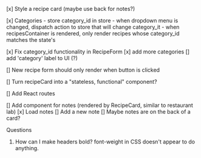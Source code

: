 [x] Style a recipe card (maybe use back for notes?)

[x] Categories 
    - store category_id in store
    - when dropdown menu is changed, dispatch action to store that will change category_it
    - when recipesContainer is rendered, only render recipes whose category_id matches the state's

[x] Fix category_id functionality in RecipeForm
    [x] add more categories
    [] add 'category' label to UI (?)

[] New recipe form should only render when button is clicked

[] Turn recipeCard into a "stateless, functional" component?

[] Add React routes

[] Add component for notes (rendered by RecipeCard, similar to restaurant lab)
    [x] Load notes
    [] Add a new note
    [] Maybe notes are on the back of a card?

Questions
1. How can I make headers bold? font-weight in CSS doesn't appear to do anything.
